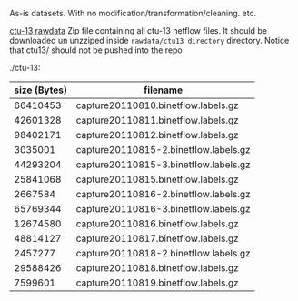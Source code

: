 As-is datasets. With no modification/transformation/cleaning. etc.

[ctu-13 rawdata](https://www.dropbox.com/sh/cbz1943lsqc13er/AADLkeBmmnYqAjp0xhlvY-lVa?dl=1) Zip file containing all ctu-13 netflow files. It should be downloaded un unzziped inside `rawdata/ctu13 directory` directory. Notice that ctu13/ should not be pushed into the repo


./ctu-13:

 size (Bytes) | filename
--------------|------------------------------------
     66410453 | capture20110810.binetflow.labels.gz
     42601328 | capture20110811.binetflow.labels.gz
     98402171 | capture20110812.binetflow.labels.gz
      3035001 | capture20110815-2.binetflow.labels.gz
     44293204 | capture20110815-3.binetflow.labels.gz
     25841068 | capture20110815.binetflow.labels.gz
      2667584 | capture20110816-2.binetflow.labels.gz
     65769344 | capture20110816-3.binetflow.labels.gz
     12674580 | capture20110816.binetflow.labels.gz
     48814127 | capture20110817.binetflow.labels.gz
      2457277 | capture20110818-2.binetflow.labels.gz
     29588426 | capture20110818.binetflow.labels.gz
      7599601 | capture20110819.binetflow.labels.gz

